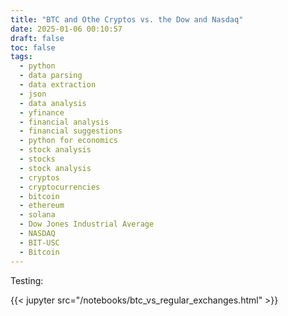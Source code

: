 ```yaml
---
title: "BTC and Othe Cryptos vs. the Dow and Nasdaq"
date: 2025-01-06 00:10:57
draft: false
toc: false
tags:
  - python
  - data parsing
  - data extraction
  - json
  - data analysis
  - yfinance
  - financial analysis
  - financial suggestions
  - python for economics
  - stock analysis
  - stocks
  - stock analysis
  - cryptos
  - cryptocurrencies
  - bitcoin
  - ethereum
  - solana
  - Dow Jones Industrial Average
  - NASDAQ
  - BIT-USC
  - Bitcoin
---
```


Testing:

{{< jupyter src="/notebooks/btc_vs_regular_exchanges.html" >}}




